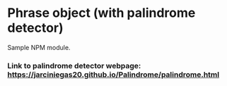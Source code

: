 # Phrase object (with palindrome detector)

Sample NPM module.

### Link to palindrome detector webpage: https://jarciniegas20.github.io/Palindrome/palindrome.html
